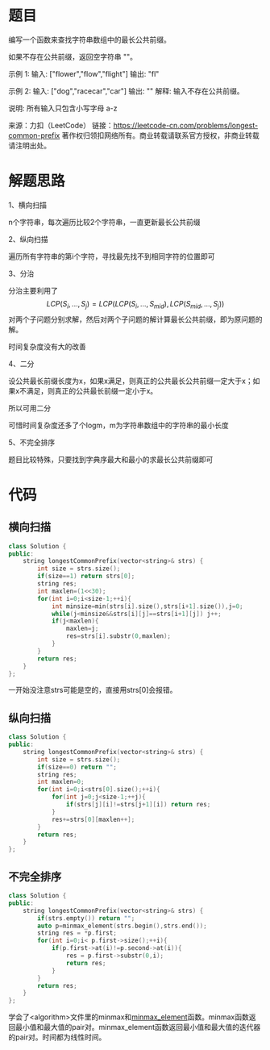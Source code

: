 # 题目

编写一个函数来查找字符串数组中的最长公共前缀。

如果不存在公共前缀，返回空字符串 ""。

示例 1:
输入: ["flower","flow","flight"]
输出: "fl"

示例 2:
输入: ["dog","racecar","car"]
输出: ""
解释: 输入不存在公共前缀。

说明:
所有输入只包含小写字母 a-z

来源：力扣（LeetCode）
链接：https://leetcode-cn.com/problems/longest-common-prefix
著作权归领扣网络所有。商业转载请联系官方授权，非商业转载请注明出处。



# 解题思路

1、横向扫描

n个字符串，每次遍历比较2个字符串，一直更新最长公共前缀

2、纵向扫描

遍历所有字符串的第i个字符，寻找最先找不到相同字符的位置即可

3、分治

分治主要利用了
$$
LCP(S_i,...,S_j)=LCP(LCP(S_i,...,S_{mid}),LCP(S_{mid},...,S_j))
$$
对两个子问题分别求解，然后对两个子问题的解计算最长公共前缀，即为原问题的解。

时间复杂度没有大的改善

4、二分

设公共最长前缀长度为x，如果x满足，则真正的公共最长公共前缀一定大于x；如果x不满足，则真正的公共最长前缀一定小于x。

所以可用二分

可惜时间复杂度还多了个logm，m为字符串数组中的字符串的最小长度

5、不完全排序

题目比较特殊，只要找到字典序最大和最小的求最长公共前缀即可



# 代码

## 横向扫描

```c++
class Solution {
public:
    string longestCommonPrefix(vector<string>& strs) {
        int size = strs.size();
        if(size==1) return strs[0];
        string res;
        int maxlen=(1<<30);
        for(int i=0;i<size-1;++i){
            int minsize=min(strs[i].size(),strs[i+1].size()),j=0;
            while(j<minsize&&strs[i][j]==strs[i+1][j]) j++;
            if(j<maxlen){
                maxlen=j;
                res=strs[i].substr(0,maxlen);
            }
        }
        return res;
    }
};
```

一开始没注意strs可能是空的，直接用strs[0]会报错。

## 纵向扫描

```c++
class Solution {
public:
    string longestCommonPrefix(vector<string>& strs) {
        int size = strs.size();
        if(size==0) return "";
        string res;
        int maxlen=0;
        for(int i=0;i<strs[0].size();++i){
            for(int j=0;j<size-1;++j){
                if(strs[j][i]!=strs[j+1][i]) return res;
            }
            res+=strs[0][maxlen++];
        }
        return res;
    }
};
```

## 不完全排序

```c++
class Solution {
public:
    string longestCommonPrefix(vector<string>& strs) {
        if(strs.empty()) return "";
        auto p=minmax_element(strs.begin(),strs.end());
        string res = *p.first;
        for(int i=0;i< p.first->size();++i){
            if(p.first->at(i)!=p.second->at(i)){
                res = p.first->substr(0,i);
                return res;
            }
        }
        return res;
    }        
};
```

学会了\<algorithm\>文件里的minmax和[minmax_element](http://www.cplusplus.com/reference/algorithm/minmax_element/)函数。minmax函数返回最小值和最大值的pair对。minmax_element函数返回最小值和最大值的迭代器的pair对。时间都为线性时间。